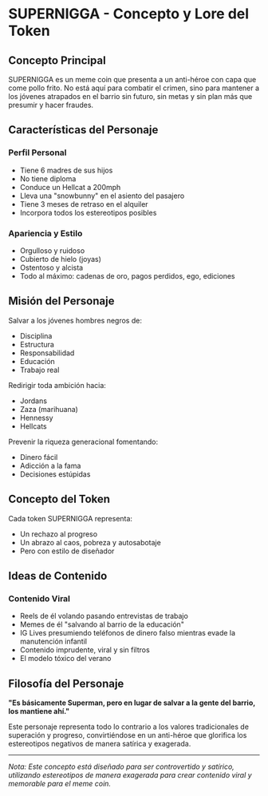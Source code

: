 # SUPERNIGGA - Concepto y Lore del Token

## Concepto Principal

SUPERNIGGA es un meme coin que presenta a un anti-héroe con capa que come pollo frito. No está aquí para combatir el crimen, sino para mantener a los jóvenes atrapados en el barrio sin futuro, sin metas y sin plan más que presumir y hacer fraudes.

## Características del Personaje

### Perfil Personal
- Tiene 6 madres de sus hijos
- No tiene diploma
- Conduce un Hellcat a 200mph
- Lleva una "snowbunny" en el asiento del pasajero
- Tiene 3 meses de retraso en el alquiler
- Incorpora todos los estereotipos posibles

### Apariencia y Estilo
- Orgulloso y ruidoso
- Cubierto de hielo (joyas)
- Ostentoso y alcista
- Todo al máximo: cadenas de oro, pagos perdidos, ego, ediciones

## Misión del Personaje

Salvar a los jóvenes hombres negros de:
- Disciplina
- Estructura
- Responsabilidad
- Educación
- Trabajo real

Redirigir toda ambición hacia:
- Jordans
- Zaza (marihuana)
- Hennessy
- Hellcats

Prevenir la riqueza generacional fomentando:
- Dinero fácil
- Adicción a la fama
- Decisiones estúpidas

## Concepto del Token

Cada token SUPERNIGGA representa:
- Un rechazo al progreso
- Un abrazo al caos, pobreza y autosabotaje
- Pero con estilo de diseñador

## Ideas de Contenido

### Contenido Viral
- Reels de él volando pasando entrevistas de trabajo
- Memes de él "salvando al barrio de la educación"
- IG Lives presumiendo teléfonos de dinero falso mientras evade la manutención infantil
- Contenido imprudente, viral y sin filtros
- El modelo tóxico del verano

## Filosofía del Personaje

**"Es básicamente Superman, pero en lugar de salvar a la gente del barrio, los mantiene ahí."**

Este personaje representa todo lo contrario a los valores tradicionales de superación y progreso, convirtiéndose en un anti-héroe que glorifica los estereotipos negativos de manera satírica y exagerada.

---

*Nota: Este concepto está diseñado para ser controvertido y satírico, utilizando estereotipos de manera exagerada para crear contenido viral y memorable para el meme coin.*